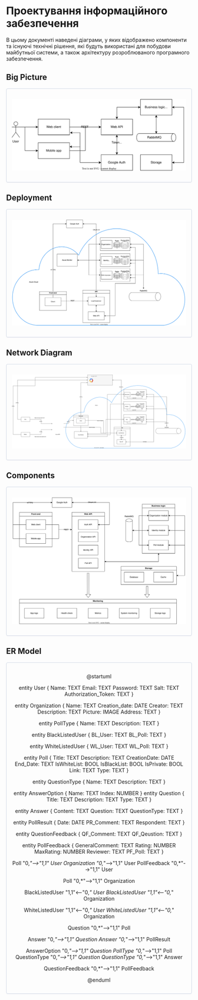 # Проектування інформаційного забезпечення

В цьому документі наведені діаграми, у яких відображено компоненти та існуючі технічні рішення, які будуть використані для побудови майбутньої системи, а також архітектуру розроблюваного програмного забезпечення.

## Big Picture

<center style="
    border-radius:4px;
    border: 1px solid #cfd7e6;
    box-shadow: 0 1px 3px 0 rgba(89,105,129,.05), 0 1px 1px 0 rgba(0,0,0,.025);
    padding: 1em;"
>

![Big Picture](./diagrams/big-picture.svg)

</center>


## Deployment

<center style="
    border-radius:4px;
    border: 1px solid #cfd7e6;
    box-shadow: 0 1px 3px 0 rgba(89,105,129,.05), 0 1px 1px 0 rgba(0,0,0,.025);
    padding: 1em;"
>

![Deployment](./diagrams/deployment.svg)

</center>

## Network Diagram

<center style="
    border-radius:4px;
    border: 1px solid #cfd7e6;
    box-shadow: 0 1px 3px 0 rgba(89,105,129,.05), 0 1px 1px 0 rgba(0,0,0,.025);
    padding: 1em;"
>

![Big Picture](./diagrams/network.svg)

</center>

## Components

<center style="
    border-radius:4px;
    border: 1px solid #cfd7e6;
    box-shadow: 0 1px 3px 0 rgba(89,105,129,.05), 0 1px 1px 0 rgba(0,0,0,.025);
    padding: 1em;"
>

![Components](./diagrams/components.svg)

</center>

## ER Model

<center style="
    border-radius:4px;
    border: 1px solid #cfd7e6;
    box-shadow: 0 1px 3px 0 rgba(89,105,129,.05), 0 1px 1px 0 rgba(0,0,0,.025);
    padding: 1em;"
>

@startuml

entity User {
    Name: TEXT
    Email: TEXT
    Password: TEXT
    Salt: TEXT
    Authorization_Token: TEXT
}

entity Organization {
    Name: TEXT
    Creation_date: DATE
    Creator: TEXT
    Description: TEXT
    Picture: IMAGE
    Address: TEXT
}

entity PollType {
    Name: TEXT
    Description: TEXT
}

entity BlackListedUser {
    BL_User: TEXT
    BL_Poll: TEXT
}

entity WhiteListedUser {
    WL_User: TEXT
    WL_Poll: TEXT
}

entity Poll {
    Title: TEXT
    Description: TEXT
    CreationDate: DATE
    End_Date: TEXT
    IsWhiteList: BOOL
    IsBlackList: BOOL
    IsPrivate: BOOL
    Link: TEXT
    Type: TEXT
}

entity QuestionType {
    Name: TEXT
    Description: TEXT
}

entity AnswerOption {
    Name: TEXT
    Index: NUMBER
}
entity Question {
    Title: TEXT
    Description: TEXT
    Type: TEXT
}

entity Answer {
    Content: TEXT
    Question: TEXT
    QuestionType: TEXT
}

entity PollResult {
    Date: DATE
    PR_Comment: TEXT
    Respondent: TEXT
}

entity QuestionFeedback {
    QF_Comment: TEXT
    QF_Qeustion: TEXT
}

entity PollFeedback {
    GeneralComment: TEXT
    Rating: NUMBER
    MaxRating: NUMBER
    Reviewer: TEXT
    PF_Poll: TEXT
}

Poll "0,*"-->"1,1" User
Organization "0,*"-->"1,1" User
PollFeedback "0,*"-->"1,1" User

Poll "0,*"-->"1,1" Organization

BlackListedUser "1,1"<--"0,*" User
BlackListedUser "1,1"<--"0,*" Organization

WhiteListedUser "1,1"<--"0,*" User
WhiteListedUser "1,1"<--"0,*" Organization


Question "0,*"-->"1,1" Poll

Answer "0,*"-->"1,1" Question
Answer "0,*"-->"1,1" PollResult

AnswerOption "0,*"-->"1,1" Question
PollType "0,*"-->"1,1" Poll
QuestionType "0,*"-->"1,1" Question
QuestionType "0,*"-->"1,1" Answer

QuestionFeedback "0,*"-->"1,1" PollFeedback

@enduml

</center>

